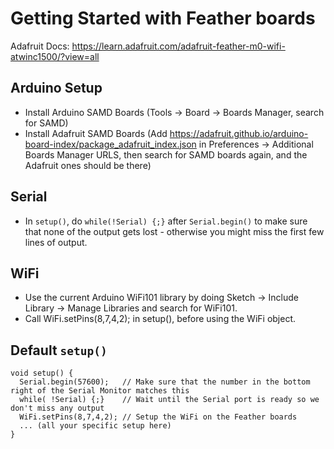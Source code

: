 # Getting Started with Feather boards

Adafruit Docs: https://learn.adafruit.com/adafruit-feather-m0-wifi-atwinc1500/?view=all

## Arduino Setup

* Install Arduino SAMD Boards (Tools -> Board -> Boards Manager, search for SAMD)
* Install Adafruit SAMD Boards (Add https://adafruit.github.io/arduino-board-index/package_adafruit_index.json in Preferences -> Additional Boards Manager URLS, then search for SAMD boards again, and the Adafruit ones should be there)


## Serial
* In `setup()`, do `while(!Serial) {;}` after `Serial.begin()` to make sure that none of the output gets lost - otherwise you might miss the first few lines of output.

## WiFi
* Use the current Arduino WiFi101 library by doing Sketch -> Include Library -> Manage Libraries and search for WiFi101.
* Call WiFi.setPins(8,7,4,2); in setup(), before using the WiFi object.

## Default `setup()`
```arduino
void setup() {
  Serial.begin(57600);   // Make sure that the number in the bottom right of the Serial Monitor matches this
  while( !Serial) {;}    // Wait until the Serial port is ready so we don't miss any output
  WiFi.setPins(8,7,4,2); // Setup the WiFi on the Feather boards
  ... (all your specific setup here)
}
```
